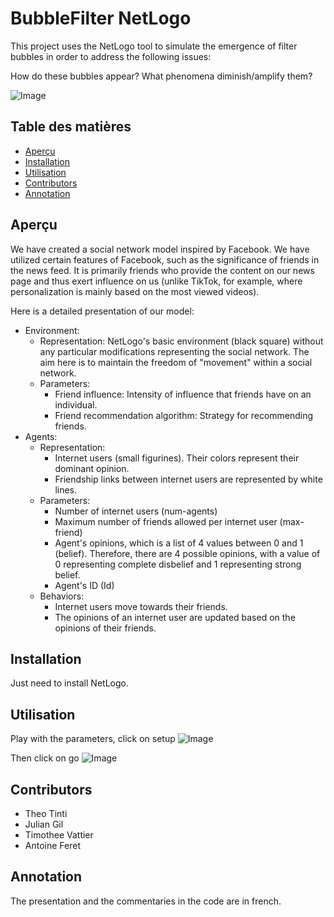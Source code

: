 # BubbleFilter NetLogo

This project uses the NetLogo tool to simulate the emergence of filter bubbles in order to address the following issues:

How do these bubbles appear?
What phenomena diminish/amplify them?

![Image](chemin/vers/image.png)

## Table des matières
- [Aperçu](#aperçu)
- [Installation](#installation)
- [Utilisation](#utilisation)
- [Contributors](#contributors)
- [Annotation](#annotation)

## Aperçu
We have created a social network model inspired by Facebook. We have utilized certain features of Facebook, such as the significance of friends in the news feed. It is primarily friends who provide the content on our news page and thus exert influence on us (unlike TikTok, for example, where personalization is mainly based on the most viewed videos).

Here is a detailed presentation of our model:

-   Environment:
    -   Representation: NetLogo's basic environment (black square) without any particular modifications representing the social network. The aim here is to maintain the freedom of "movement" within a social network.
    -   Parameters:
        -   Friend influence: Intensity of influence that friends have on an individual.
        -   Friend recommendation algorithm: Strategy for recommending friends.
-   Agents:
    -   Representation:
        -   Internet users (small figurines). Their colors represent their dominant opinion.
        -   Friendship links between internet users are represented by white lines.
    -   Parameters:
        -   Number of internet users (num-agents)
        -   Maximum number of friends allowed per internet user (max-friend)
        -   Agent's opinions, which is a list of 4 values between 0 and 1 (belief). Therefore, there are 4 possible opinions, with a value of 0 representing complete disbelief and 1 representing strong belief.
        -   Agent's ID (Id)
    -   Behaviors:
        -   Internet users move towards their friends.
        -   The opinions of an internet user are updated based on the opinions of their friends.


## Installation
Just need to install NetLogo.

## Utilisation
Play with the parameters, click on setup
![Image](chemin/vers/image.png)

Then click on go
![Image](chemin/vers/image.png)


## Contributors
-   Theo Tinti
-   Julian Gil
-   Timothee Vattier
-   Antoine Feret

## Annotation

The presentation and the commentaries in the code are in french.

